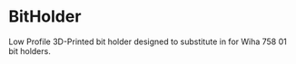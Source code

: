 # BitHolder
Low Profile 3D-Printed bit holder designed to substitute in for Wiha 758 01 bit holders.
